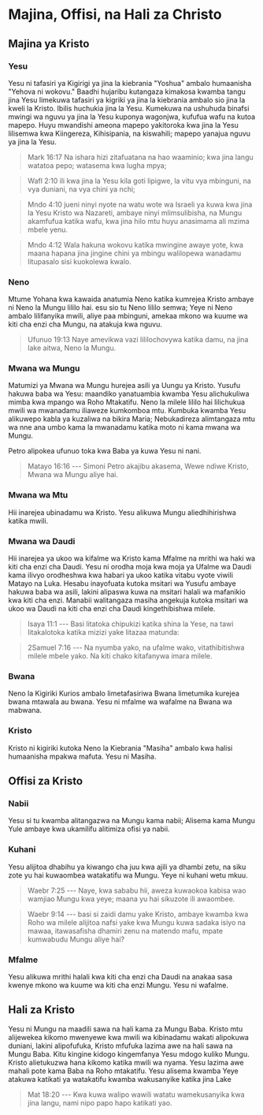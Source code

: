 # Majina, Offisi, na Hali za Christo

## Majina ya Kristo

### Yesu

Yesu ni tafasiri ya Kigirigi ya jina la kiebrania "Yoshua" ambalo humaanisha "Yehova ni wokovu." Baadhi hujaribu kutangaza kimakosa kwamba tangu jina Yesu limekuwa tafasiri ya kigriki ya jina la kiebrania ambalo sio jina la kweli la Kristo. Ibilis huchukia jina la Yesu. Kumekuwa na ushuhuda binafsi mwingi wa nguvu ya jina la Yesu kuponya wagonjwa, kufufua wafu na kutoa mapepo. Huyu mwandishi ameona mapepo yakitoroka kwa jina la Yesu lilisemwa kwa Kiingereza, Kihisipania, na kiswahili; mapepo yanajua nguvu ya jina la Yesu.

> Mark 16:17 Na ishara hizi zitafuatana na hao waaminio; kwa jina langu watatoa pepo; watasema kwa lugha mpya;

> Wafl 2:10 ili kwa jina la Yesu kila goti lipigwe, la vitu vya mbinguni, na vya duniani, na vya chini ya nchi;

> Mndo 4:10 jueni ninyi nyote na watu wote wa Israeli ya kuwa kwa jina la Yesu Kristo wa Nazareti, ambaye ninyi mlimsulibisha, na Mungu akamfufua katika wafu, kwa jina hilo mtu huyu anasimama ali mzima mbele yenu.

> Mndo 4:12 Wala hakuna wokovu katika mwingine awaye yote, kwa maana hapana jina jingine chini ya mbingu walilopewa wanadamu litupasalo sisi kuokolewa kwalo.

### Neno

Mtume Yohana kwa kawaida anatumia Neno katika kumrejea Kristo ambaye ni Neno la Mungu lililo hai. esu sio tu Neno lililo semwa; Yeye ni Neno ambalo lilifanyika mwili, aliye paa mbinguni, amekaa mkono wa kuume wa kiti cha enzi cha Mungu, na atakuja kwa nguvu.

> Ufunuo 19:13 Naye amevikwa vazi lililochovywa katika damu, na jina lake aitwa, Neno la Mungu.

### Mwana wa Mungu

Matumizi ya Mwana wa Mungu hurejea asili ya Uungu ya Kristo. Yusufu hakuwa baba wa Yesu: maandiko yanatuambia kwamba Yesu alichukuliwa mimba kwa mpango wa Roho Mtakatifu. Neno la milele lililo hai lilichukua mwili wa mwanadamu iliaweze kumkomboa mtu. Kumbuka kwamba Yesu alikuwepo kabla ya kuzaliwa na bikira Maria; Nebukadireza alimtangaza mtu wa nne ana umbo kama la mwanadamu katika moto ni kama mwana wa Mungu.

Petro alipokea ufunuo toka kwa Baba ya kuwa Yesu ni nani.

> Matayo 16:16 --- Simoni Petro akajibu akasema, Wewe ndiwe Kristo, Mwana wa Mungu aliye hai.

### Mwana wa Mtu

Hii inarejea ubinadamu wa Kristo. Yesu alikuwa Mungu aliedhihirishwa katika mwili.

### Mwana wa Daudi

Hii inarejea ya ukoo wa kifalme wa Kristo kama Mfalme na mrithi wa haki wa kiti cha enzi cha Daudi. Yesu ni orodha moja kwa moja ya Ufalme wa Daudi kama ilivyo orodheshwa kwa habari ya ukoo katika vitabu vyote viwili Matayo na Luka. Hesabu inayofuata kutoka msitari wa Yusufu ambaye hakuwa baba wa asili, lakini alipaswa kuwa na msitari halali wa mafanikio kwa kiti cha enzi. Manabii walitangaza masiha angekuja kutoka msitari wa ukoo wa Daudi na kiti cha enzi cha Daudi kingethibishwa milele.

> Isaya 11:1 --- Basi litatoka chipukizi katika shina la Yese, na tawi litakalotoka katika mizizi yake litazaa matunda:

> 2Samuel 7:16 --- Na nyumba yako, na ufalme wako, vitathibitishwa milele mbele yako. Na kiti chako kitafanywa imara milele.

### Bwana

Neno la Kigiriki Kurios ambalo limetafasiriwa Bwana limetumika kurejea bwana mtawala au bwana. Yesu ni mfalme wa wafalme na Bwana wa mabwana.

### Kristo

Kristo ni kigiriki kutoka Neno la Kiebrania "Masiha" ambalo kwa halisi humaanisha mpakwa mafuta. Yesu ni Masiha.

## Offisi za Kristo

### Nabii

Yesu si tu kwamba alitangazwa na Mungu kama nabii; Alisema kama Mungu Yule ambaye kwa ukamilifu alitimiza ofisi ya nabii.

### Kuhani

Yesu alijitoa dhabihu ya kiwango cha juu kwa ajili ya dhambi zetu, na siku zote yu hai kuwaombea watakatifu wa Mungu. Yeye ni kuhani wetu mkuu.

> Waebr 7:25 --- Naye, kwa sababu hii, aweza kuwaokoa kabisa wao wamjiao Mungu kwa yeye; maana yu hai sikuzote ili awaombee.

> Waebr 9:14 --- basi si zaidi damu yake Kristo, ambaye kwamba kwa Roho wa milele alijitoa nafsi yake kwa Mungu kuwa sadaka isiyo na mawaa, itawasafisha dhamiri zenu na matendo mafu, mpate kumwabudu Mungu aliye hai?

### Mfalme

Yesu alikuwa mrithi halali kwa kiti cha enzi cha Daudi na anakaa sasa kwenye mkono wa kuume wa kiti cha enzi Mungu. Yesu ni wafalme.

## Hali za Kristo

Yesu ni Mungu na maadili sawa na hali kama za Mungu Baba. Kristo mtu alijewekea kikomo mwenyewe kwa mwili wa kibinadamu wakati alipokuwa duniani, lakini alipofufuka, Kristo mfufuka lazima awe na hali sawa na Mungu Baba. Kitu kingine kidogo kingemfanya Yesu mdogo kuliko Mungu. Kristo alietukuzwa hana kikomo katika mwili wa nyama. Yesu lazima awe mahali pote kama Baba na Roho mtakatifu. Yesu alisema kwamba Yeye atakuwa katikati ya watakatifu kwamba wakusanyike katika jina Lake

> Mat 18:20 --- Kwa kuwa walipo wawili watatu wamekusanyika kwa jina langu, nami nipo papo hapo katikati yao.
